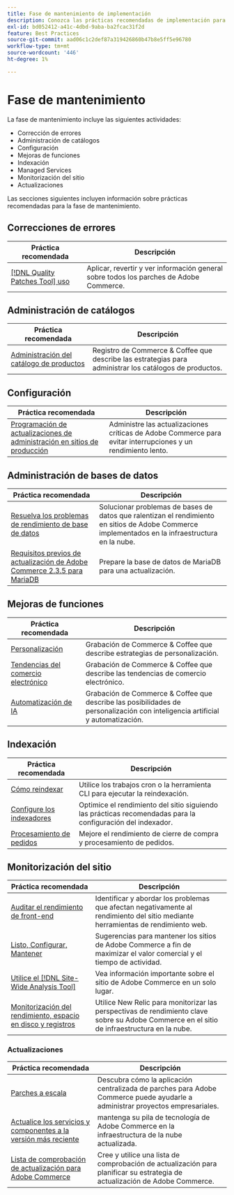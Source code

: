 ```yaml
---
title: Fase de mantenimiento de implementación
description: Conozca las prácticas recomendadas de implementación para la fase de mantenimiento de los proyectos de Adobe Commerce.
exl-id: bd052412-a41c-4dbd-9aba-ba2fcac31f2d
feature: Best Practices
source-git-commit: aad06c1c2def87a319426860b47b8e5ff5e96780
workflow-type: tm+mt
source-wordcount: '446'
ht-degree: 1%

---
```


# Fase de mantenimiento

La fase de mantenimiento incluye las siguientes actividades:

- Corrección de errores
- Administración de catálogos
- Configuración
- Mejoras de funciones
- Indexación
- Managed Services
- Monitorización del sitio
- Actualizaciones

Las secciones siguientes incluyen información sobre prácticas recomendadas para la fase de mantenimiento.

## Correcciones de errores

| Práctica recomendada | Descripción |
|-----------------------------------------------------------------------------------|-------------------------------------------------------------------------------|
| [[!DNL Quality Patches Tool] uso](../../../tools/quality-patches-tool/usage.md) | Aplicar, revertir y ver información general sobre todos los parches de Adobe Commerce. |

## Administración de catálogos

| Práctica recomendada | Descripción |
|------------------------------------------------------------------------------------------------------------------------------------------------------------------|--------------------------------------------------------------------------------------|
| [Administración del catálogo de productos](https://www.gotostage.com/channel/fca90f7960be436f9b849215d9e06026/recording/2eea2782fc874047a020391000519f8b/watch?source=CHANNEL) | Registro de Commerce &amp; Coffee que describe las estrategias para administrar los catálogos de productos. |

## Configuración

| Práctica recomendada | Descripción |
|-------------------------------------------------------------------------------------------|------------------------------------------------------------------------------------|
| [Programación de actualizaciones de administración en sitios de producción](scheduling-admin-updates-in-production.md) | Administre las actualizaciones críticas de Adobe Commerce para evitar interrupciones y un rendimiento lento. |

## Administración de bases de datos

| Práctica recomendada | Descripción |
|----------------------------------------------------------------------------------------------------------|-----------------------------------------------------------------------------------------------------|
| [Resuelva los problemas de rendimiento de base de datos&#x200B;](resolve-database-performance-issues.md) | Solucionar problemas de bases de datos que ralentizan el rendimiento en sitios de Adobe Commerce implementados en la infraestructura en la nube. |
| [Requisitos previos de actualización de Adobe Commerce 2.3.5 para MariaDB&#x200B;](commerce-235-upgrade-prerequisites-mariadb.md) | Prepare la base de datos de MariaDB para una actualización. |

## Mejoras de funciones

| Práctica recomendada | Descripción |
|---------------------------------------------------------------------------------------------------------------------------------------------------------|----------------------------------------------------------------------------------------------------------------------|
| [Personalización](https://www.gotostage.com/channel/fca90f7960be436f9b849215d9e06026/recording/e218545a77de490fb5102eca07d0580a/watch?source=CHANNEL) | Grabación de Commerce &amp; Coffee que describe estrategias de personalización. |
| [Tendencias del comercio electrónico](https://www.gotostage.com/channel/fca90f7960be436f9b849215d9e06026/recording/9a772468d7b64409a3d5dff4d67e656d/watch?source=CHANNEL) | Grabación de Commerce &amp; Coffee que describe las tendencias de comercio electrónico. |
| [Automatización de IA](https://www.gotostage.com/channel/fca90f7960be436f9b849215d9e06026/recording/27ae23699c2847be981a23ca098e548f/watch?source=CHANNEL) | Grabación de Commerce &amp; Coffee que describe las posibilidades de personalización con inteligencia artificial y automatización. |

## Indexación

| Práctica recomendada | Descripción |
|------------------------------------------------------------------------------------------------------------|----------------------------------------------------------------------------------|
| [Cómo reindexar](https://developer.adobe.com/commerce/php/development/components/indexing/#how-to-reindex) | Utilice los trabajos cron o la herramienta CLI para ejecutar la reindexación. |
| [Configure los indexadores&#x200B;](indexer-configuration.md) | Optimice el rendimiento del sitio siguiendo las prácticas recomendadas para la configuración del indexador. |
| [Procesamiento de pedidos](order-processing-configuration.md) | Mejore el rendimiento de cierre de compra y procesamiento de pedidos. |

## Monitorización del sitio

| Práctica recomendada | Descripción |
|-------------------------------------------------------------------------------------------------------------------------------------------------|-----------------------------------------------------------------------------------------------------------|
| [Auditar el rendimiento de front-end](frontend-performance.md) | Identificar y abordar los problemas que afectan negativamente al rendimiento del sitio mediante herramientas de rendimiento web. |
| [Listo, Configurar, Mantener](https://business.adobe.com/blog/basics/ready-set-maintain) | Sugerencias para mantener los sitios de Adobe Commerce a fin de maximizar el valor comercial y el tiempo de actividad. |
| [Utilice el [!DNL Site-Wide Analysis Tool]](../../../tools/site-wide-analysis-tool/intro.md#integrations-with-other-adobe-commerce-support-tools) | Vea información importante sobre el sitio de Adobe Commerce en un solo lugar. |
| [Monitorización del rendimiento, espacio en disco y registros](https://experienceleague.adobe.com/docs/commerce-cloud-service/user-guide/monitor/performance.html) | Utilice New Relic para monitorizar las perspectivas de rendimiento clave sobre su Adobe Commerce en el sitio de infraestructura en la nube. |

### Actualizaciones

| Práctica recomendada | Descripción |
|-------------------------------------------------------------------------|--------------------------------------------------------------------------------------------|
| [Parches a escala](patching-at-scale.md) | Descubra cómo la aplicación centralizada de parches para Adobe Commerce puede ayudarle a administrar proyectos empresariales. |
| [Actualice los servicios y componentes a la versión más reciente&#x200B;](update-services.md) | mantenga su pila de tecnología de Adobe Commerce en la infraestructura de la nube actualizada. |
| [Lista de comprobación de actualización para Adobe Commerce&#x200B;](upgrade-checklist.md) | Cree y utilice una lista de comprobación de actualización para planificar su estrategia de actualización de Adobe Commerce. |
